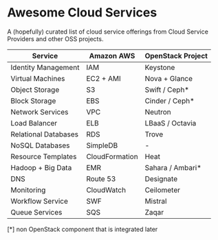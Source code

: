 # Awesome Cloud Services

A (hopefully) curated list of cloud service offerings from Cloud Service Providers and other OSS projects.

|          Service       |   Amazon AWS           | OpenStack Project      |
| ---------------------- | ---------------------- | ---------------------- |
| Identity Management    | IAM                    | Keystone               |
| Virtual Machines       | EC2  + AMI             | Nova + Glance          |
| Object Storage         | S3                     | Swift / Ceph*          |
| Block Storage          | EBS                    | Cinder / Ceph*         |
| Network Services       | VPC                    | Neutron                |
| Load Balancer          | ELB                    | LBaaS  / Octavia       |
| Relational Databases   | RDS                    | Trove                  |
| NoSQL Databases        | SimpleDB               | -                      |
| Resource Templates     | CloudFormation         | Heat                   |
| Hadoop + Big Data      | EMR                    | Sahara / Ambari*       |
| DNS                    | Route 53               | Designate              |
| Monitoring             | CloudWatch             | Ceilometer             |
| Workflow Service       | SWF                    | Mistral                |
| Queue Services         | SQS                    | Zaqar                  |

[*] non OpenStack component that is integrated later
